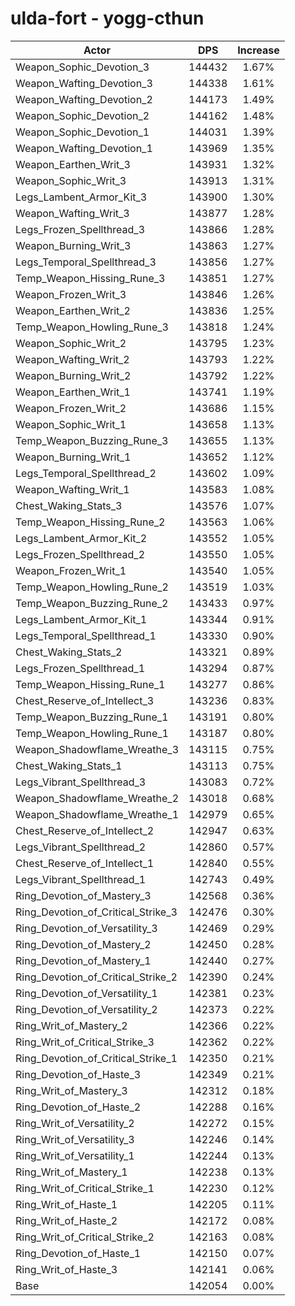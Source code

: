 # ulda-fort - yogg-cthun
| Actor | DPS | Increase |
|---|:---:|:---:|
|Weapon_Sophic_Devotion_3|144432|1.67%|
|Weapon_Wafting_Devotion_3|144338|1.61%|
|Weapon_Wafting_Devotion_2|144173|1.49%|
|Weapon_Sophic_Devotion_2|144162|1.48%|
|Weapon_Sophic_Devotion_1|144031|1.39%|
|Weapon_Wafting_Devotion_1|143969|1.35%|
|Weapon_Earthen_Writ_3|143931|1.32%|
|Weapon_Sophic_Writ_3|143913|1.31%|
|Legs_Lambent_Armor_Kit_3|143900|1.30%|
|Weapon_Wafting_Writ_3|143877|1.28%|
|Legs_Frozen_Spellthread_3|143866|1.28%|
|Weapon_Burning_Writ_3|143863|1.27%|
|Legs_Temporal_Spellthread_3|143856|1.27%|
|Temp_Weapon_Hissing_Rune_3|143851|1.27%|
|Weapon_Frozen_Writ_3|143846|1.26%|
|Weapon_Earthen_Writ_2|143836|1.25%|
|Temp_Weapon_Howling_Rune_3|143818|1.24%|
|Weapon_Sophic_Writ_2|143795|1.23%|
|Weapon_Wafting_Writ_2|143793|1.22%|
|Weapon_Burning_Writ_2|143792|1.22%|
|Weapon_Earthen_Writ_1|143741|1.19%|
|Weapon_Frozen_Writ_2|143686|1.15%|
|Weapon_Sophic_Writ_1|143658|1.13%|
|Temp_Weapon_Buzzing_Rune_3|143655|1.13%|
|Weapon_Burning_Writ_1|143652|1.12%|
|Legs_Temporal_Spellthread_2|143602|1.09%|
|Weapon_Wafting_Writ_1|143583|1.08%|
|Chest_Waking_Stats_3|143576|1.07%|
|Temp_Weapon_Hissing_Rune_2|143563|1.06%|
|Legs_Lambent_Armor_Kit_2|143552|1.05%|
|Legs_Frozen_Spellthread_2|143550|1.05%|
|Weapon_Frozen_Writ_1|143540|1.05%|
|Temp_Weapon_Howling_Rune_2|143519|1.03%|
|Temp_Weapon_Buzzing_Rune_2|143433|0.97%|
|Legs_Lambent_Armor_Kit_1|143344|0.91%|
|Legs_Temporal_Spellthread_1|143330|0.90%|
|Chest_Waking_Stats_2|143321|0.89%|
|Legs_Frozen_Spellthread_1|143294|0.87%|
|Temp_Weapon_Hissing_Rune_1|143277|0.86%|
|Chest_Reserve_of_Intellect_3|143236|0.83%|
|Temp_Weapon_Buzzing_Rune_1|143191|0.80%|
|Temp_Weapon_Howling_Rune_1|143187|0.80%|
|Weapon_Shadowflame_Wreathe_3|143115|0.75%|
|Chest_Waking_Stats_1|143113|0.75%|
|Legs_Vibrant_Spellthread_3|143083|0.72%|
|Weapon_Shadowflame_Wreathe_2|143018|0.68%|
|Weapon_Shadowflame_Wreathe_1|142979|0.65%|
|Chest_Reserve_of_Intellect_2|142947|0.63%|
|Legs_Vibrant_Spellthread_2|142860|0.57%|
|Chest_Reserve_of_Intellect_1|142840|0.55%|
|Legs_Vibrant_Spellthread_1|142743|0.49%|
|Ring_Devotion_of_Mastery_3|142568|0.36%|
|Ring_Devotion_of_Critical_Strike_3|142476|0.30%|
|Ring_Devotion_of_Versatility_3|142469|0.29%|
|Ring_Devotion_of_Mastery_2|142450|0.28%|
|Ring_Devotion_of_Mastery_1|142440|0.27%|
|Ring_Devotion_of_Critical_Strike_2|142390|0.24%|
|Ring_Devotion_of_Versatility_1|142381|0.23%|
|Ring_Devotion_of_Versatility_2|142373|0.22%|
|Ring_Writ_of_Mastery_2|142366|0.22%|
|Ring_Writ_of_Critical_Strike_3|142362|0.22%|
|Ring_Devotion_of_Critical_Strike_1|142350|0.21%|
|Ring_Devotion_of_Haste_3|142349|0.21%|
|Ring_Writ_of_Mastery_3|142312|0.18%|
|Ring_Devotion_of_Haste_2|142288|0.16%|
|Ring_Writ_of_Versatility_2|142272|0.15%|
|Ring_Writ_of_Versatility_3|142246|0.14%|
|Ring_Writ_of_Versatility_1|142244|0.13%|
|Ring_Writ_of_Mastery_1|142238|0.13%|
|Ring_Writ_of_Critical_Strike_1|142230|0.12%|
|Ring_Writ_of_Haste_1|142205|0.11%|
|Ring_Writ_of_Haste_2|142172|0.08%|
|Ring_Writ_of_Critical_Strike_2|142163|0.08%|
|Ring_Devotion_of_Haste_1|142150|0.07%|
|Ring_Writ_of_Haste_3|142141|0.06%|
|Base|142054|0.00%|
